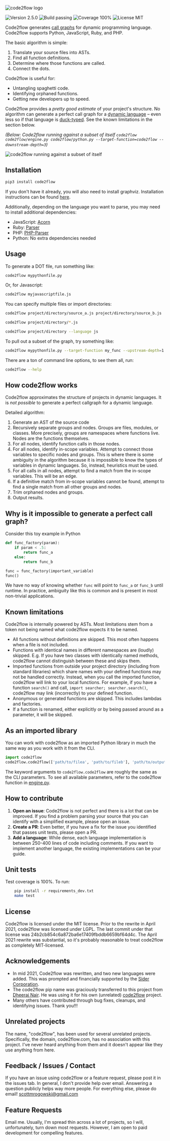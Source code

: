![code2flow logo](https://raw.githubusercontent.com/scottrogowski/code2flow/master/assets/code2flowlogo.png)

![Version 2.5.0](https://img.shields.io/badge/version-2.5.0-brightgreen) ![Build passing](https://img.shields.io/badge/build-passing-brightgreen) ![Coverage 100%](https://img.shields.io/badge/coverage-100%25-brightgreen) ![License MIT](https://img.shields.io/badge/license-MIT-green])

Code2flow generates [call graphs](https://en.wikipedia.org/wiki/Call_graph) for dynamic programming language. Code2flow supports Python, JavaScript, Ruby, and PHP.

The basic algorithm is simple:

1. Translate your source files into ASTs.
1. Find all function definitions.
1. Determine where those functions are called.
1. Connect the dots. 

Code2flow is useful for:
- Untangling spaghetti code.
- Identifying orphaned functions.
- Getting new developers up to speed.

Code2flow provides a *pretty good estimate* of your project's structure. No algorithm can generate a perfect call graph for a [dynamic language](https://en.wikipedia.org/wiki/Dynamic_programming_language) – even less so if that language is [duck-typed](https://en.wikipedia.org/wiki/Duck_typing). See the known limitations in the section below.

*(Below: Code2flow running against a subset of itself `code2flow code2flow/engine.py code2flow/python.py --target-function=code2flow --downstream-depth=3`)*

![code2flow running against a subset of itself](https://raw.githubusercontent.com/scottrogowski/code2flow/master/assets/code2flow_output.png)

Installation
------------

```bash
pip3 install code2flow
```

If you don't have it already, you will also need to install graphviz. Installation instructions can be found [here](https://graphviz.org/download/).

Additionally, depending on the language you want to parse, you may need to install additional dependencies:
- JavaScript: [Acorn](https://www.npmjs.com/package/acorn)
- Ruby: [Parser](https://github.com/whitequark/parser)
- PHP: [PHP-Parser](https://github.com/nikic/PHP-Parser)
- Python: No extra dependencies needed

Usage
-----

To generate a DOT file, run something like:

```bash
code2flow mypythonfile.py
```

Or, for Javascript:

```bash
code2flow myjavascriptfile.js
```

You can specify multiple files or import directories:

```bash
code2flow project/directory/source_a.js project/directory/source_b.js
```

```bash
code2flow project/directory/*.js
```

```bash
code2flow project/directory --language js
```

To pull out a subset of the graph, try something like:

```bash
code2flow mypythonfile.py --target-function my_func --upstream-depth=1 --downstream-depth=1
```


There are a ton of command line options, to see them all, run:

```bash
code2flow --help
```

How code2flow works
------------

Code2flow approximates the structure of projects in dynamic languages. It is *not possible* to generate a perfect callgraph for a dynamic language. 

Detailed algorithm:

1. Generate an AST of the source code
2. Recursively separate groups and nodes. Groups are files, modules, or classes. More precisely, groups are namespaces where functions live. Nodes are the functions themselves.
3. For all nodes, identify function calls in those nodes.
4. For all nodes, identify in-scope variables. Attempt to connect those variables to specific nodes and groups. This is where there is some ambiguity in the algorithm because it is impossible to know the types of variables in dynamic languages. So, instead, heuristics must be used.
5. For all calls in all nodes, attempt to find a match from the in-scope variables. This will be an edge.
6. If a definitive match from in-scope variables cannot be found, attempt to find a single match from all other groups and nodes.
7. Trim orphaned nodes and groups.
8. Output results.

Why is it impossible to generate a perfect call graph?
----------------

Consider this toy example in Python
```python
def func_factory(param):
    if param < .5:
        return func_a
    else:
        return func_b

func = func_factory(important_variable)
func()
```

We have no way of knowing whether `func` will point to `func_a` or `func_b` until runtime. In practice, ambiguity like this is common and is present in most non-trivial applications.

Known limitations
-----------------

Code2flow is internally powered by ASTs. Most limitations stem from a token not being named what code2flow expects it to be named.

* All functions without definitions are skipped. This most often happens when a file is not included.
* Functions with identical names in different namespaces are (loudly) skipped. E.g. If you have two classes with identically named methods, code2flow cannot distinguish between these and skips them.
* Imported functions from outside your project directory (including from standard libraries) which share names with your defined functions may not be handled correctly. Instead, when you call the imported function, code2flow will link to your local functions. For example, if you have a function `search()` and call, `import searcher; searcher.search()`, code2flow may link (incorrectly) to your defined function.
* Anonymous or generated functions are skipped. This includes lambdas and factories.
* If a function is renamed, either explicitly or by being passed around as a parameter, it will be skipped.


As an imported library
-----------------

You can work with code2flow as an imported Python library in much the same way as you work with it
from the CLI.

```python
import code2flow
code2flow.code2flow(['path/to/filea', 'path/to/fileb'], 'path/to/outputfile')
```

The keyword arguments to `code2flow.code2flow` are roughly the same as the CLI
parameters. To see all available parameters, refer to the code2flow function in [engine.py](https://github.com/scottrogowski/code2flow/blob/master/code2flow/engine.py).


How to contribute
-----------------------

1. **Open an issue**: Code2flow is not perfect and there is a lot that can be improved. If you find a problem parsing your source that you can identify with a simplified example, please open an issue.
2. **Create a PR**: Even better, if you have a fix for the issue you identified that passes unit tests, please open a PR. 
3. **Add a language**: While dense, each language implementation is between 250-400 lines of code including comments. If you want to implement another language, the existing implementations can be your guide.


Unit tests
------------------

Test coverage is 100%. To run:

```bash
    pip install -r requirements_dev.txt
    make test
```

License
-----------------------------

Code2flow is licensed under the MIT license.
Prior to the rewrite in April 2021, code2flow was licensed under LGPL. The last commit under that license was 24b2cb854c6a872ba6e17409fbddb6659bf64d4c. 
The April 2021 rewrite was substantial, so it's probably reasonable to treat code2flow as completely MIT-licensed.


Acknowledgements
-----------------------------


* In mid 2021, Code2flow was rewritten, and two new languages were added. This was prompted and financially supported by the [Sider Corporation](https://siderlabs.com/). 
* The code2flow pip name was graciously transferred to this project from [Dheeraj Nair](https://github.com/Dheeraj1998). He was using it for his own (unrelated) [code2flow](https://github.com/Dheeraj1998/code2flow) project. 
* Many others have contributed through bug fixes, cleanups, and identifying issues. Thank you!!!


Unrelated projects
-----------------------

The name, "code2flow", has been used for several unrelated projects. Specifically, the domain, code2flow.com, has no association with this project. I've never heard anything from them and it doesn't appear like they use anything from here.


Feedback / Issues / Contact
-----------------------------

If you have an issue using code2flow or a feature request, please post it in the issues tab. In general, I don't provide help over email. Answering a question publicly helps way more people. For everything else, please do email! scottmrogowski@gmail.com


Feature Requests
----------------

Email me. Usually, I'm spread thin across a lot of projects, so I will, unfortunately, turn down most requests. However, I am open to paid development for compelling features.
